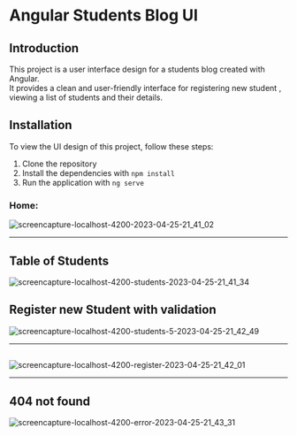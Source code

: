 
# Angular Students Blog UI

## Introduction
This project is a user interface design for a students blog created with Angular.<br>
It provides a clean and user-friendly interface for registering new student , viewing a list of students and their details.

## Installation
To view the UI design of this project, follow these steps:

1. Clone the repository
2. Install the dependencies with `npm install`
3. Run the application with `ng serve`


### Home:
![screencapture-localhost-4200-2023-04-25-21_41_02](https://user-images.githubusercontent.com/63107268/234386557-ef8737fe-0671-4d45-a1e6-b4d2a846458a.png)

<hr>

## Table of Students
![screencapture-localhost-4200-students-2023-04-25-21_41_34](https://user-images.githubusercontent.com/63107268/234386549-ed39bef8-ac1e-4e82-b6fb-1e6a557d4b88.png)


## Register new Student with validation
![screencapture-localhost-4200-students-5-2023-04-25-21_42_49](https://user-images.githubusercontent.com/63107268/234386545-e1d75e23-43c2-4108-948c-754d999e6f93.png)

<hr>

## 
![screencapture-localhost-4200-register-2023-04-25-21_42_01](https://user-images.githubusercontent.com/63107268/234386535-d1c3478b-e202-434a-845d-47a724723161.png)

<hr>

## 404 not found
![screencapture-localhost-4200-error-2023-04-25-21_43_31](https://user-images.githubusercontent.com/63107268/234386526-bfed8a45-f076-4379-bb62-66dfa3d39997.png)
